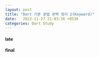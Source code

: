 ```yaml
---
layout: post
title: "Dart 기본 문법 완벽 정리 2(Keyword)"
date:   2022-11-27 21:03:36 +0530
categories: Dart Study
---
```

#### late <br>

#### final <br>

